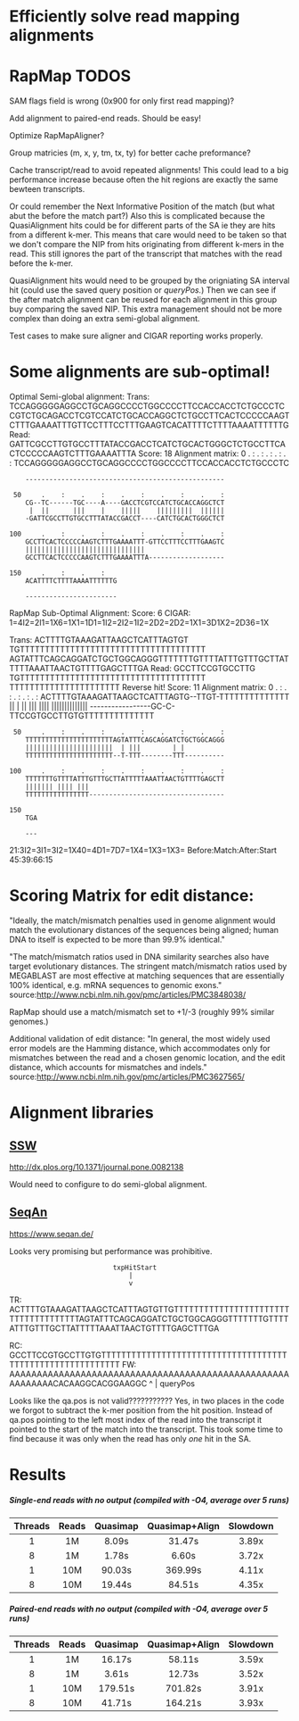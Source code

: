 # Efficiently solve read mapping alignments

# RapMap TODOS
SAM flags field is wrong (0x900 for only first read mapping)?

Add alignment to paired-end reads. Should be easy!

Optimize RapMapAligner?

Group matricies (m, x, y, tm, tx, ty) for better cache preformance?

Cache transcript/read to avoid repeated alignments! This could lead to a big
performance increase because often the hit regions are exactly the same bewteen
transcripts.

Or could remember the Next Informative Position of the match (but what abut the
before the match part?) Also this is complicated because the QuasiAlignment hits
could be for different parts of the SA ie they are hits from a different k-mer.
This means that care would need to be taken so that we don't compare the NIP from
hits originating from different k-mers in the read. This still ignores the part of
the transcript that matches with the read before the k-mer.

QuasiAlignment hits would need to be grouped by the origniating SA interval hit
(could use the saved query position or *queryPos.*) Then we can see if the after
match alignment can be reused for each alignment in this group buy comparing the
saved NIP. This extra management should not be more complex than doing an extra
semi-global alignment.

Test cases to make sure aligner and CIGAR reporting works properly.


# Some alignments are sub-optimal!
Optimal Semi-global alignment:
Trans: TCCAGGGGGAGGCCTGCAGGCCCCTGGCCCCTTCCACCACCTCTGCCCTCCGTCTGCAGACCTCGTCCATCTGCACCAGGCTCTGCCTTCACTCCCCCAAGTCTTTGAAAATTTGTTCCTTTCCTTTGAAGTCACATTTTCTTTTAAAATTTTTTG
Read:  GATTCGCCTTGTGCCTTTATACCGACCTCATCTGCACTGGGCTCTGCCTTCACTCCCCCAAGTCTTTGAAAATTTA
Score: 18
Alignment matrix:
      0     .    :    .    :    .    :    .    :    .    :
        TCCAGGGGGAGGCCTGCAGGCCCCTGGCCCCTTCCACCACCTCTGCCCTC

        --------------------------------------------------

     50     .    :    .    :    .    :    .    :    .    :
        CG--TC------TGC----A----GACCTCGTCCATCTGCACCAGGCTCT
         |  ||      |||    |    |||||    |||||||||  ||||||
        -GATTCGCCTTGTGCCTTTATACCGACCT----CATCTGCACTGGGCTCT

    100     .    :    .    :    .    :    .    :    .    :
        GCCTTCACTCCCCCAAGTCTTTGAAAATTT-GTTCCTTTCCTTTGAAGTC
        ||||||||||||||||||||||||||||||
        GCCTTCACTCCCCCAAGTCTTTGAAAATTTA-------------------

    150     .    :    .    :
        ACATTTTCTTTTAAAATTTTTTG

        -----------------------

RapMap Sub-Optimal Alignment:
Score: 6
CIGAR: 1=4I2=2I1=1X6=1X1=1D1=1I2=2I2=1I2=2D2=2D2=1X1=3D1X2=2D36=1X



Trans: ACTTTTGTAAAGATTAAGCTCATTTAGTGT TGTTTTTTTTTTTTTTTTTTTTTTTTTTTTTTTTTTTTT AGTATTTCAGCAGGATCTGCTGGCAGGGTTTTTTTGTTTTATTTGTTTGCTTATTTTTAAATTAACTGTTTTGAGCTTTGA
Read:  GCCTTCCGTGCCTTG                TGTTTTTTTTTTTTTTTTTTTTTTTTTTTTTTTTTTTTT TTTTTTTTTTTTTTTTTTTTTT
Reverse hit!
Score: 11
Alignment matrix:
      0     .    :    .    :    .    :    .    :    .    :
        ACTTTTGTAAAGATTAAGCTCATTTAGTG--TTGT-TTTTTTTTTTTTTT
                         || | ||  |||  |||| ||||||||||||||
        -----------------GC-C-TTCCGTGCCTTGTGTTTTTTTTTTTTTT

     50     .    :    .    :    .    :    .    :    .    :
        TTTTTTTTTTTTTTTTTTTTTTAGTATTTCAGCAGGATCTGCTGGCAGGG
        ||||||||||||||||||||||  | |||        | |
        TTTTTTTTTTTTTTTTTTTTTT--T-TTT--------TTT----------

    100     .    :    .    :    .    :    .    :    .    :
        TTTTTTTGTTTTATTTGTTTGCTTATTTTTAAATTAACTGTTTTGAGCTT
        ||||||| |||| |||
        TTTTTTTTTTTTTTTT----------------------------------

    150
        TGA

        ---

21:3I2=3I1=3I2=1X40=4D1=7D7=1X4=1X3=1X3=
Before:Match:After:Start 45:39:66:15





# Scoring Matrix for edit distance:
"Ideally, the match/mismatch penalties used in genome alignment would match the
evolutionary distances of the sequences being aligned; human DNA to itself is
expected to be more than 99.9% identical."

"The match/mismatch ratios used in DNA similarity searches also have target
evolutionary distances. The stringent match/mismatch ratios used by MEGABLAST
are most effective at matching sequences that are essentially 100% identical,
e.g. mRNA sequences to genomic exons."
source:http://www.ncbi.nlm.nih.gov/pmc/articles/PMC3848038/

RapMap should use a match/mismatch set to +1/-3 (roughly 99% similar genomes.)

Additional validation of edit distance:
"In general, the most widely used error models are the Hamming distance, which
accommodates only for mismatches between the read and a chosen genomic
location, and the edit distance, which accounts for mismatches and indels."
source:http://www.ncbi.nlm.nih.gov/pmc/articles/PMC3627565/

# Alignment libraries
## [SSW](https://github.com/mengyao/Complete-Striped-Smith-Waterman-Library/)
http://dx.plos.org/10.1371/journal.pone.0082138

Would need to configure to do semi-global alignment.

## [SeqAn](https://github.com/seqan/seqan/)
https://www.seqan.de/

Looks very promising but performance was prohibitive.


                              txpHitStart
                                  |
                                  v
TR: ACTTTTGTAAAGATTAAGCTCATTTAGTGTTGTTTTTTTTTTTTTTTTTTTTTTTTTTTTTTTTTTTTTAGTATTTCAGCAGGATCTGCTGGCAGGGTTTTTTTGTTTTATTTGTTTGCTTATTTTTAAATTAACTGTTTTGAGCTTTGA

RC: GCCTTCCGTGCCTTGTGTTTTTTTTTTTTTTTTTTTTTTTTTTTTTTTTTTTTTTTTTTTTTTTTTTTTTTTTTTT
FW: AAAAAAAAAAAAAAAAAAAAAAAAAAAAAAAAAAAAAAAAAAAAAAAAAAAAAAAAAAACACAAGGCACGGAAGGC
                   ^
                   |
                queryPos



Looks like the qa.pos is not valid???????????
Yes, in two places in the code we forgot to subtract the k-mer position from
the hit position. Instead of qa.pos pointing to the left most index of the read
into the transcript it pointed to the start of the match into the transcript.
This took some time to find because it was only when the read has only *one*
hit in the SA.



# Results

##### Single-end reads with no output (compiled with -O4, average over 5 runs)

| Threads  | Reads    | Quasimap  | Quasimap+Align | Slowdown |
|:--------:|:--------:| :--------:| :------------: | :------: |
|  1       |  1M      |   8.09s   |      31.47s    |   3.89x  |
|  8       |  1M      |   1.78s   |       6.60s    |   3.72x  |
|  1       |  10M     |   90.03s  |     369.99s    |   4.11x  |
|  8       |  10M     |   19.44s  |     84.51s     |   4.35x  |

##### Paired-end reads with no output (compiled with -O4, average over 5 runs)

| Threads  | Reads    | Quasimap  | Quasimap+Align | Slowdown |
|:--------:|:--------:| :--------:| :------------: | :------: |
|  1       |  1M      |   16.17s  |      58.11s    |   3.59x  |
|  8       |  1M      |    3.61s  |      12.73s    |   3.52x  |
|  1       |  10M     |  179.51s  |     701.82s    |   3.91x  |
|  8       |  10M     |   41.71s  |     164.21s    |   3.93x  |

